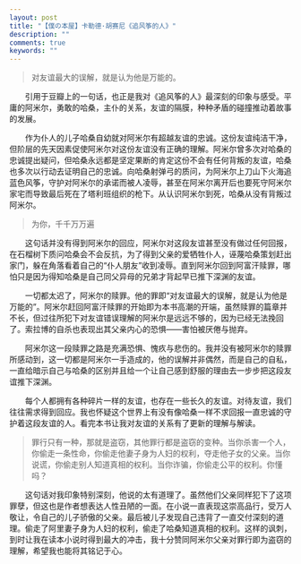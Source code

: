 ```yaml
---
layout: post
title: "【僕の本屋】卡勒德·胡赛尼《追风筝的人》"
description: ""
comments: true
keywords: ""
---
```


>对友谊最大的误解，就是认为他是万能的。

&emsp;&emsp;引用于豆瓣上的一句话，也正是我对《追风筝的人》最深刻的印象与感受。平庸的阿米尔，勇敢的哈桑，主仆的关系，友谊的隔膜，种种矛盾的碰撞推动着故事的发展。

&emsp;&emsp;作为仆人的儿子哈桑自幼就对阿米尔有超越友谊的忠诚。这份友谊纯洁干净，但阶层的先天因素促使阿米尔对这份友谊没有正确的理解。阿米尔曾多次对哈桑的忠诚提出疑问，但哈桑永远都是坚定果断的肯定这份不会有任何背叛的友谊，哈桑也多次以行动去证明自己的忠诚。向哈桑射弹弓的质问，为阿米尔上刀山下火海追蓝色风筝，守护对阿米尔的承诺而被人凌辱，甚至在阿米尔离开后也要死守阿米尔家宅而导致最后死在了塔利班组织的枪下。从认识阿米尔到死，哈桑从没有背叛过阿米尔。

>为你，千千万万遍

&emsp;&emsp;这句话并没有得到阿米尔的回应，阿米尔对这段友谊甚至没有做过任何回报，在石榴树下质问哈桑会不会反抗，为了得到父亲的爱牺牲仆人，诬蔑哈桑策划赶出家门，躲在角落看着自己的“仆人朋友”收到凌辱。直到阿米尔回到阿富汗赎罪，哪怕只是因为得知哈桑是自己同父异母的兄弟才背起早已推下深渊的友谊。

&emsp;&emsp;一切都太迟了，阿米尔的赎罪。他的罪即“对友谊最大的误解，就是认为他是万能的”。阿米尔赶回阿富汗赎罪的开始即为本书高潮的开端，虽然赎罪的篇章并不长，但过往所犯下对友谊错误理解的阿米尔是远远不够的，因为已经无法挽回了。索拉博的自杀也表现出其父亲内心的恐惧——害怕被厌倦与抛弃。

&emsp;&emsp;阿米尔这一段赎罪之路是充满恐惧、愧疚与悲伤的。我并没有被阿米尔的赎罪所感动到，这一切都是阿米尔一手造成的，他的误解并非偶然，而是自己的自私，一直给暗示自己与哈桑的区别并且给一个让自己感到舒服的理由去一步步把这段友谊推下深渊。

&emsp;&emsp;每个人都拥有各种碎片一样的友谊，也存在一些长久的友谊。对待友谊，我们往往需求得到回应。我也怀疑这个世界上有没有像哈桑一样不求回报一直忠诚的守护着这段友谊的人。看完本书让我对友谊的关系有了更新的理解与解读。

>罪行只有一种，那就是盗窃，其他罪行都是盗窃的变种。当你杀害一个人，你偷走一条性命，你偷走他妻子身为人妇的权利，夺走他子女的父亲。当你说谎，你偷走别人知道真相的权利。当你诈骗，你偷走公平的权利。你懂吗？

&emsp;&emsp;这句话对我印象特别深刻，他说的太有道理了。虽然他们父亲同样犯下了这项罪孽，但这也是作者想表达人性丑陋的一面。在小说一直表现这崇高品行，受万人敬让，令自己的儿子骄傲的父亲。最后被儿子发现自己违背了一直交付深刻的道理。偷走了阿里妻子身为人妇的权利，偷走了哈桑知道真相的权利。这样的讽刺，到时让我在读本小说时得到最大的冲击，我十分赞同阿米尔父亲对罪行即为盗窃的理解，希望我也能将其铭记于心。

